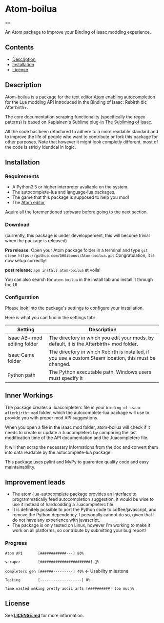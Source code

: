 # **Atom-boilua**
==

An Atom package to improve your Binding of Isaac modding experience.


## **Contents**
- [Description](#description)
- [Installation](#installation)
- [License](#license)


## **Description**
Atom-boilua is a package for the text editor [Atom](https://atom.io/) enabling autocompletion for the Lua modding API introduced in the Binding of Isaac: Rebirth dlc Afterbirth+.

The core documentation scraping functionality (specifically the regex paterns) is based on Kapiainen's Sublime plug-in [The Subliming of Isaac](https://github.com/Kapiainen/The-Subliming-Of-Isaac).

All the code has been refactored to adhere to a more readable standard and to improve the life of people who want to contribute or fork this package for other purposes. Note that however it might look completly different, most of the code is stricly identical in logic.


## **Installation**

### **Requirements**
- A Python3.5 or higher interpreter avaliable on the system.
- The autocomplete-lua and language-lua packages.
- The game that this package is supposed to help you mod!
- The [Atom editor](https://atom.io/)

Aquire all the forementioned software before going to the next section.

### **Download**
(currently, this package is under developpement, this will become trivial when the package is released)

**Pre release:**
Open your Atom package folder in a terminal and type `git clone https://github.com/GHGibonus/Atom-boilua.git`
Congratulation, it is now setup correctly!

**post release:**
`apm install atom-boilua` et voila!

You can also search for `atom-boilua` in the install tab and install it through the UI.

### **Configuration**
Please look into the package's settings to configure your installation.

Here is what you can find in the settings tab:

| Setting                      | Description                         |
| ---------------------------- | ----------------------------------- |
| Isaac AB+ mod editing folder | The directory in which you edit your mods, by default, it is the Afterbirth+ mod folder. |
| Isaac Game folder            | The directory in which Rebirth is installed, if you use a custom Steam location, this must be changed.
| Python path                  | The Python executable path, Windows users must specify it |

## **Inner Workings**
The package creates a .luacompleterc file in your `binding of isaac afterbirth+ mod` folder, which the autocomplete-lua package will use to provide you with proper mod API suggestions.

When you open a file in the isaac mod folder, atom-boilua will check if it needs to create or update a .luacompleterc by comparing the last modification time of the API documentation and the .luacompleterc file.

It will then scrap the necessary informations from the doc and convert them into data readable by the autocomplete-lua package.

This package uses pylint and MyPy to guarentee quality code and easy maintainability.

## **Improvement leads**
- The atom-lua-autocomplete package provides an interface to programmatically feed autocompletion suggestion, it would be wise to use it instead of hardcodding a .luacompleterc file.
- It is definitely possible to port the Python code to coffee/javascript, and remove the Python dependency. I personally cannot do so, given that I do not have any experience with javascript.
- The package is only tested on Linux, however I'm working to make it work on all platforms, so contribute by submitting your bug report!

### **Progress**
`Atom API       [############---] 80%`

`scraper        [#######################] 💯%`

`completerc gen [######---------] 40%` ← Usability milestone

`Testing        [-------------------] 0%`

`Time wasted making pretty ascii arts [##########] too much%`

## **License**
See [**LICENSE.md**](LICENSE.md) for more information.
